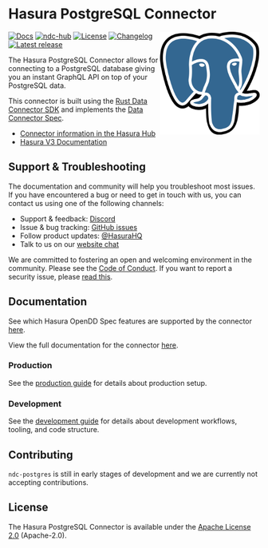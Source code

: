 # Hasura PostgreSQL Connector

<a href="https://hasura.io/"><img src="./docs/logo.png" align="right" width="200"></a>

[![Docs](https://img.shields.io/badge/docs-v3.x-brightgreen.svg?style=flat)](https://hasura.io/docs/3.0/connectors/postgresql)
[![ndc-hub](https://img.shields.io/badge/ndc--hub-postgres-blue.svg?style=flat)](https://hasura.io/connectors/postgres)
[![License](https://img.shields.io/badge/license-Apache--2.0-purple.svg?style=flat)](LICENSE.txt)
[![Changelog](https://img.shields.io/badge/status-v0.4.0-yellow.svg?style=flat)](./changelog.md)
[![Latest release](https://img.shields.io/github/v/release/hasura/ndc-postgres)](https://github.com/hasura/ndc-postgres/releases/latest)

The Hasura PostgreSQL Connector allows for connecting to a PostgreSQL database giving you an instant
GraphQL API on top of your PostgreSQL data.

This connector is built using the [Rust Data Connector SDK](https://github.com/hasura/ndc-hub#rust-sdk)
and implements the [Data Connector Spec](https://github.com/hasura/ndc-spec).

- [Connector information in the Hasura Hub](https://hasura.io/connectors/postgres)
- [Hasura V3 Documentation](https://hasura.io/docs/3.0)

## Support & Troubleshooting

The documentation and community will help you troubleshoot most issues.
If you have encountered a bug or need to get in touch with us, you can contact us using one of the following channels:

- Support & feedback: [Discord](https://discord.gg/hasura)
- Issue & bug tracking: [GitHub issues](https://github.com/hasura/graphql-engine/issues)
- Follow product updates: [@HasuraHQ](https://twitter.com/hasurahq)
- Talk to us on our [website chat](https://hasura.io)

We are committed to fostering an open and welcoming environment in the community.
Please see the [Code of Conduct](./docs/code-of-conduct.md).
If you want to report a security issue, please [read this](./docs/security.md).

## Documentation

See which Hasura OpenDD Spec features are supported by the connector [here](./docs/index.md).

View the full documentation for the connector [here](./docs/readme.md).

### Production

See the [production guide](./docs/production.md) for details about production setup.

### Development

See the [development guide](./docs/development.md) for details about development workflows, tooling, and code structure.

## Contributing

`ndc-postgres` is still in early stages of development and we are currently not accepting contributions.

## License

The Hasura PostgreSQL Connector is available under the [Apache License 2.0](https://www.apache.org/licenses/LICENSE-2.0) (Apache-2.0).
